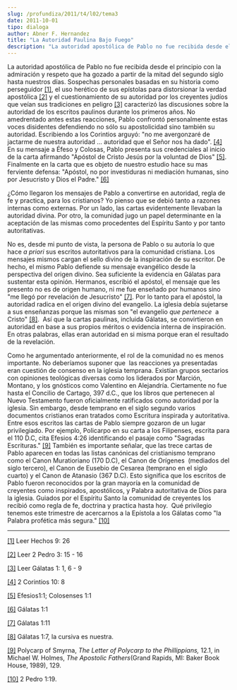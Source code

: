 ```yaml
---
slug: /profundiza/2011/t4/l02/tema3
date: 2011-10-01
tipo: dialoga
author: Abner F. Hernandez
title: "La Autoridad Paulina Bajo Fuego"
description: "La autoridad apostólica de Pablo no fue recibida desde el principio con la  admiración y respeto que ha gozado a partir de la mitad del segundo siglo hasta  nuestros días. Sospechas personales basadas en su historia como perseguidor ,  el uso herético de sus epístolas para dis..."
---
```


La autoridad apostólica de Pablo no fue recibida desde el principio con la admiración y respeto que ha gozado a partir de la mitad del segundo siglo hasta nuestros días. Sospechas personales basadas en su historia como perseguidor [[1]](file:///C:/Users/elifo/Desktop/PaulAuthority.docx#_ftn1 ""), el uso herético de sus epístolas para distorsionar la verdad apostólica [[2]](file:///C:/Users/elifo/Desktop/PaulAuthority.docx#_ftn2 "") y el cuestionamiento de su autoridad por los creyentes judíos que veían sus tradiciones en peligro [[3]](file:///C:/Users/elifo/Desktop/PaulAuthority.docx#_ftn3 "") caracterizó las discusiones sobre la autoridad de los escritos paulinos durante los primeros años. No amedrentado antes estas reacciones, Pablo confrontó personalmente estas voces disidentes defendiendo no sólo su apostolicidad sino también su autoridad. Escribiendo a los Corintios arguyó: "no me avergonzaré de jactarme de nuestra autoridad ... autoridad que el Señor nos ha dado". [[4]](file:///C:/Users/elifo/Desktop/PaulAuthority.docx#_ftn4 "") En su mensaje a Éfeso y Colosas, Pablo presenta sus credenciales al inicio de la carta afirmando "Apóstol de Cristo Jesús por la voluntad de Dios" [[5]](file:///C:/Users/elifo/Desktop/PaulAuthority.docx#_ftn5 ""). Finalmente en la carta que es objeto de nuestro estudio hace su mas ferviente defensa: "Apóstol, no por investiduras ni mediación humanas, sino por Jesucristo y Dios el Padre." [[6]](file:///C:/Users/elifo/Desktop/PaulAuthority.docx#_ftn6 "")

¿Cómo llegaron los mensajes de Pablo a convertirse en autoridad, regla de fe y practica, para los cristianos? Yo pienso que se debió tanto a razones internas como externas. Por un lado, las cartas evidentemente llevaban la autoridad divina. Por otro, la comunidad jugo un papel determinante en la aceptación de las mismas como procedentes del Espíritu Santo y por tanto autoritativas.

No es, desde mi punto de vista, la persona de Pablo o su autoría lo que hace _a priori_ sus escritos autoritativos para la comunidad cristiana. Los mensajes mismos cargan el sello divino de la inspiración de su escritor. De hecho, el mismo Pablo defiende su mensaje evangélico desde la perspectiva del origen divino. Sea suficiente la evidencia en Gálatas para sustentar esta opinión. Hermanos, escribió el apóstol, el mensaje que les presento no es de origen humano, ni me fue enseñado por humanos sino "me llegó por revelación de Jesucristo" [[7]](file:///C:/Users/elifo/Desktop/PaulAuthority.docx#_ftn7 ""). Por lo tanto para el apóstol, la autoridad radica en el origen divino del evangelio. La iglesia debía sujetarse a sus enseñanzas porque las mismas son "el evangelio _que pertenece_  a Cristo" [[8]](file:///C:/Users/elifo/Desktop/PaulAuthority.docx#_ftn8 "").  Así que la cartas paulinas, incluida Gálatas, se convirtieron en autoridad en base a sus propios méritos o evidencia interna de inspiración. En otras palabras, ellas eran autoridad en si misma porque eran el resultado de la revelación.

Como he argumentado anteriormente, el rol de la comunidad no es menos importante. No deberíamos suponer que  las reacciones ya presentadas eran cuestión de consenso en la iglesia temprana. Existían grupos sectarios con opiniones teológicas diversas como los liderados por Marción, Montano, y los gnósticos como Valentino en Alejandría. Ciertamente no fue hasta el Concilio de Cartago, 397 d.C., que los libros que pertenecen al Nuevo Testamento fueron oficialmente ratificados como autoridad por la iglesia. Sin embargo, desde temprano en el siglo segundo varios documentos cristianos eran tratados como Escritura inspirada y autoritativa. Entre esos escritos las cartas de Pablo siempre gozaron de un lugar privilegiado. Por ejemplo, Policarpo en su carta a los Filipenses, escrita para el 110 D.C, cita Efesios 4:26 identificando el pasaje como "Sagradas Escrituras." [[9]](file:///C:/Users/elifo/Desktop/PaulAuthority.docx#_ftn9 "") También es importante señalar, que las trece cartas de Pablo aparecen en todas las listas canónicas del cristianismo temprano como el Canon Muratioriano (170 D.C), el Canon de Orígenes  (mediados del siglo tercero), el Canon de Eusebio de Cesarea (temprano en el siglo cuarto) y el Canon de Atanasio (367 D.C). Esto significa que los escritos de Pablo fueron reconocidos por la gran mayoría en la comunidad de creyentes como inspirados, apostólicos, y Palabra autoritativa de Dios para la iglesia. Guiados por el Espíritu Santo la comunidad de creyentes los recibió como regla de fe, doctrina y practica hasta hoy.  Qué privilegio tenemos este trimestre de acercarnos a la Epístola a los Gálatas como "la Palabra profética más segura." [[10]](file:///C:/Users/elifo/Desktop/PaulAuthority.docx#_ftn10 "")

* * *

[[1]](file:///C:/Users/elifo/Desktop/PaulAuthority.docx#_ftnref1 "") Leer Hechos 9: 26

[[2]](file:///C:/Users/elifo/Desktop/PaulAuthority.docx#_ftnref2 "") Leer 2 Pedro 3: 15 - 16

[[3]](file:///C:/Users/elifo/Desktop/PaulAuthority.docx#_ftnref3 "") Leer Gálatas 1: 1, 6 - 9

[[4]](file:///C:/Users/elifo/Desktop/PaulAuthority.docx#_ftnref4 "") 2 Corintios 10: 8

[[5]](file:///C:/Users/elifo/Desktop/PaulAuthority.docx#_ftnref5 "") Efesios1:1; Colosenses 1:1

[[6]](file:///C:/Users/elifo/Desktop/PaulAuthority.docx#_ftnref6 "") Gálatas 1:1

[[7]](file:///C:/Users/elifo/Desktop/PaulAuthority.docx#_ftnref7 "") Gálatas 1:11

[[8]](file:///C:/Users/elifo/Desktop/PaulAuthority.docx#_ftnref8 "") Gálatas 1:7, la cursiva es nuestra.

[[9]](file:///C:/Users/elifo/Desktop/PaulAuthority.docx#_ftnref9 "") Polycarp of Smyrna, _The Letter of Polycarp to the Phillippians,_ 12.1, in Michael W. Holmes, _The Apostolic Fathers_(Grand Rapids, MI: Baker Book House, 1989), 129.

[[10]](file:///C:/Users/elifo/Desktop/PaulAuthority.docx#_ftnref10 "") 2 Pedro 1:19.
